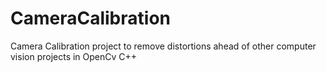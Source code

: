 # CameraCalibration
Camera Calibration project to remove distortions ahead of other computer vision projects in OpenCv C++
